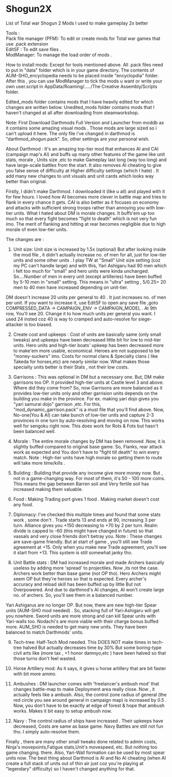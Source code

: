 # Shogun2X
List of Total war Shogun 2 Mods I used to make gameplay 2x better

Tools :   
Pack file manager (PFM): To edit or create mods for Total war games that use .pack extension  
EditSF : To edit save files .   
ModManager: To manage the load order of mods .   
   
How to install mods: Except for tools mentioned above. All .pack files need to put in "data" folder which is in your game directory. The contents of
AUM-SHO_encyclopedia needs to be placed inside "encyclopdia" folder. After this , you can use ModManager to tick the mods u want or write your 
own user.script in AppData/Roaming/...../The Creative Assembly/Scripts folder.
  
Edited_mods folder contains mods that I have heavily edited for which changes are written below. 
Unedited_mods folder contains mods that I haven't changed at all after downloading from steamworkshop. 

Note: First Download Darthmods Full Version and Launcher from moddb as it contains some amazing visual mods . Those mods are large sized so i can't upload it here.
The only file i've changed in darthmod is "darthmod_shogun.pack". So, other settings are your personal wish. 

About Darthmod : It's an amazing top-tier mod that enhances AI and CAI (campaign map's AI) and buffs up many other features of the game like unit stats, morale , Units size ,etc to make Gameplay last long (way too long) and have large-scale battles from the start. It also removes AI cheating to give you false sense of difficulty at Higher difficulty settings (which I hate) . It add many new changes to unit visuals and unit cards which looks way better than original.

Firstly, I didn't make Darthmod. I downloaded it (like u all) and played with it for few hours. I loved how AI becomes more clever in battle map and 
tries to flank in every chance it gets. CAI is also better as it focuses on economy and attacks with sufficient strong troops rather than annoying you
with low-tier units. What I hated about DM is morale changes. It buffs'em up too much so that every fight becomes "fight to death" which is not very fun imo.
The merit of flanking and hitting at rear becomes negligible due to high morale of even low-tier units. 

The changes are :
1. Unit size: 
Unit size is increased by 1.5x (optional) But after looking inside the mod file , it didn't actually increase no. of men for all, just for low-tier units and
some other units . I play TW at "Small" Unit size setting (coz my PC can't handle large) and with this, Yari Ashigaru had 90 men which i felt too much
for "small" and hero units were kinda unchanged. So....Number of men in every unit (except artilleries) have been buffed by 5-10 men in "small" setting.
This means in "ultra" setting , 5/0.25= 20 men to 40 men have increased depending on  unit-tier. 

DM doesn't increase 20 units per general to 40 . It just increases no. of men per unit. 
If you want to increase it, use EditSF to open any save file ,goto COMPRESSED_DATA -> CAMPAIGN_ENV -> CAMPAIGN_MODEL . At 9th row, You'll see 20. 
Change it to how much units per general you want. I used 24 insted coz 40 is way to cramped and auto-resolve for siege-attacker is too biased. 

2. Create cost and upkeeps :
Cost of units are basically same (only small tweaks) and upkeeps have been decreased little bit for low to mid-tier units.
Hero units and high-tier boats' upkeep has been decreased more to make'em more usable, economical. Heroes are not supposed to be "money-suckers" imo. 
Costs for normal clans & Specialty clans ( like Takeda for horses,etc) are nearly similar now. What makes those specialty units better is their 
Stats , not their low costs.

3. Garrisons :
This was optional in DM but a necessary one. But, DM make garrisons too OP. It provided high-tier units at Castle level 3 and above. Where did they come from?
So, now Garrisons are more balanced as it provides low-tier units only and other garrision units depends on the building you make in the province. 
For ex. making yari dojo gives you "yari samurai dojo" garrison ,etc. For this, "mod_dynamic_garrison.pack" is a must file that you'll find above.
Now, No-one(You & AI) can take bunch of low-tier units and capture 2-3 provinces in one turn by auto-resolving and moving on now.
This works well for sengoku right now. This does work for Rots & Fots but hasn't been balanced well. 

4. Morale : 
The entire morale changes by DM has been removed .Now, it is slightly buffed compared to original base game. So, Flanks, rear attack work as expected and
You don't have to "fight till death" to win every match. Note : High-tier units have high morale so getting them to route will take more time/kills .

5. Building : 
Building that provide any income give more money now. But , not in a game-changing way. For most of them, it's 50 - 100 more coins. This means the gap between
Barren soil and Very fertile soil has increased making them valuable. 

6. Food :
Making Trading port gives 1 food . Making market doesn't cost any food. 

7. Diplomacy:
I've checked this multiple times and found that some stats work , some don't . Trade starts 13 and ends at 90, increasing 3 per turn. 
Alliance gives you +150 decreasing to +70 by 2 per turn. Realm divide is capped to -60 (this might have changed in future) so that vassals and very close 
friends don't betray you. Note : These changes are save-game friendly. But at start of game , you'll still see Trade agreement at +15. Only when you 
make new Trade agreement, you'll see it start from +13. This system is still somewhat janky tho.

8. Unit Battle stats :
 DM had increased morale and made Archers basically useless by adding more 'spread' to projectiles. Now ,its not the case.
Archers work better than base game (not OP tho). Hero Archers might seem OP but they're heroes so that is expected.
Every archer's accuracy and reload skill has been buffed up by little But not Overpowered. 
And due to darthmod's AI changes, AI won't create large no. of archers. So, you'll see them in a balanced number.

Yari Ashigarus are no longer OP. But now, there are new high-tier Spear units (AUM-SHO mod needed) . So, stacking full of Yari-Ashigaru will get you
nowhere. Sword units are more strong and can kill Spear units with Yari-walls too. Nodachi's are more viable with their charge bonus buffed more. 
AUM_SHO is needed to get many new units. They have been balanced to match Darthmods' units. 

9. Tech-tree:
Half-Tech Mod needed. This DOES NOT make times in tech-tree halved But actually decreases time by 30% But some boring-type civil arts like (more tax ,
 +1 honor damnyo,etc ) have been halved so that those turns don't feel wasted. 

10. Horse Artillery mod: As it says, it gives u horse artillery that are bit faster with bit more ammo. 

11. Ambushes : 
DM launcher comes with 'freelancer's ambush mod' that changes battle-map to make Deployment area really close. Now , it actually feels like a ambush. 
Also, the control zone radius of general (the red circle you see around general in campaign map) is increased by 0.5 . Now, you don't have to be exactly at
edge of forest & hope that ambush works. Makes it bit easy to setup ambush now.

12. Navy : 
The control radius of ships have increased . Their upkeeps have decreased, Costs are same as base game. Navy Battles are still not fun tho. 
I simply auto-resolve them.

Finally , there are many other small tweaks done related to admin costs, Ninja's movepoints,Fatigue stats,Unit's movespeed, etc. But nothing too game changing.
there. Also, Yari-Wall formation can be used by most spear units now. 
The best thing about Darthmod is AI and No AI cheating (when AI create a full stack of units out of thin air just coz you're playing at "legendary"
difficulty) so I haven't changed anything for that.


